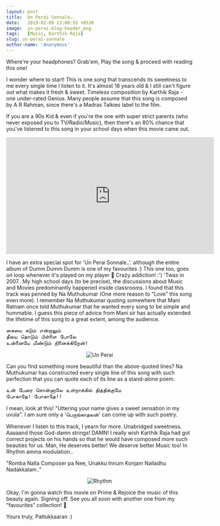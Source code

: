 ```yaml
---
layout: post
title:  Un Perai Sonnale..
date:   2019-02-09 12:00:55 +0530
image:  un-perai-blog-header.png
tags:   [Music, Karthik Raja]
slug: un-perai-sonnale
author-name: 'Anonymous'
---
```


Where're your headphones? Grab'em, Play the song & proceed with reading this one!

I wonder where to start! This is one song that transcends its sweetness to me every single time I listen to it. It's almost 18 years old & I still can't figure out what makes it fresh & sweet. Timeless composition by Karthik Raja - one under-rated Genius. Many people assume that this song is composed by A R Rahman, since there's a Madras Talkies label to the film.

If you are a 90s Kid & even if you're the one with super strict parents (who never exposed you to TV/Radio/Music), then there's an 80% chance that you've listened to this song in your school days when this movie came out. 

<iframe width="560" height="315" src="https://www.youtube-nocookie.com/embed/9vEzJ9g5K-g?controls=0" frameborder="0" allow="accelerometer; autoplay; encrypted-media; gyroscope; picture-in-picture" allowfullscreen></iframe>
<br>

I have an extra special spot for 'Un Perai Sonnale..'. although the entire album of Dumm Dumm Dumm is one of my favourites :) This one too, goes on loop whenever it's played on my player 🙈 Crazy addiction! :') 'Twas in 2007.. My high school days (to be precise), the discussions about Music and Movies predominantly happened inside classrooms. I found that this track was penned by Na Muthukumar (One more reason to "Love" this song even more). I remember Na Muthukumar quoting somewhere that Mani Ratnam once told Muthukumar that he wanted every song to be simple and hummable. I guess this piece of advice from Mani sir has actually extended the lifetime of this song to a great extent, among the audience. 

<pre>
கையை சுடும் என்றாலும்
தீயை தொடும் பிள்ளை போலே
உன்னையே மீண்டும் நினைக்கிறேன்! 
</pre>

<p style="text-align: center;"><img src="https://pattukkaaran.in/img/un-perai-blog-between.jpg" alt="Un Perai" class="img-responsive reveal-in"></p>

Can you find something more beautiful than the above-quoted lines? Na Muthukumar has constructed every single line of this song with such perfection that you can quote each of its line as a stand-alone poem. 

<pre>
உன் பேரை சொன்னாலே உள்நாக்கில் தித்திக்குமே
போகாதே! போகாதே!!
</pre>

I mean, look at this! "Uttering your name gives a sweet sensation in my uvula". I am sure only a 'பெருங்காதலன்' can come up with such poetry. 

Whenever I listen to this track, I yearn for more. Unabridged sweetness. Aaaaand those God-damn strings! DAMN! I really wish Karthik Raja had got correct projects on his hands so that he would have composed more such beauties for us. Man, He deserves better! We deserve better Music too! In Rhythm amma modulation..

"Romba Nalla Composer pa Nee, Unakku Innum Konjam Nalladhu Nadakkalam.." 
<p style="text-align: center;"><img src="https://pattukkaaran.in/img/rhythm-screen-snap.png" alt="Rhythm " class="img-responsive reveal-in"></p>
Okay, I'm gonna watch this movie on Prime & Rejoice the music of this beauty again. Signing off. See you all soon with another one from my “favourites” collection! 🙂

Yours truly, Pattukkaaran :)
